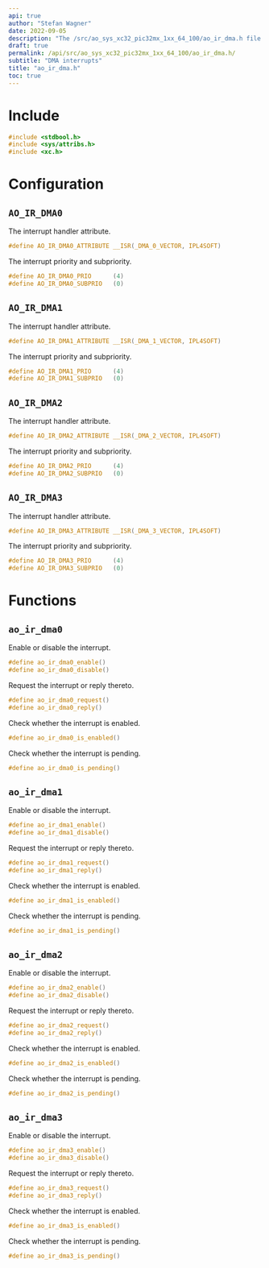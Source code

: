 ```yaml
---
api: true
author: "Stefan Wagner"
date: 2022-09-05
description: "The /src/ao_sys_xc32_pic32mx_1xx_64_100/ao_ir_dma.h file of the ao real-time operating system."
draft: true
permalink: /api/src/ao_sys_xc32_pic32mx_1xx_64_100/ao_ir_dma.h/
subtitle: "DMA interrupts"
title: "ao_ir_dma.h"
toc: true
---
```


# Include

```c
#include <stdbool.h>
#include <sys/attribs.h>
#include <xc.h>
```

# Configuration

## `AO_IR_DMA0`

The interrupt handler attribute.

```c
#define AO_IR_DMA0_ATTRIBUTE __ISR(_DMA_0_VECTOR, IPL4SOFT)
```

The interrupt priority and subpriority.

```c
#define AO_IR_DMA0_PRIO      (4)
#define AO_IR_DMA0_SUBPRIO   (0)
```

## `AO_IR_DMA1`

The interrupt handler attribute.

```c
#define AO_IR_DMA1_ATTRIBUTE __ISR(_DMA_1_VECTOR, IPL4SOFT)
```

The interrupt priority and subpriority.

```c
#define AO_IR_DMA1_PRIO      (4)
#define AO_IR_DMA1_SUBPRIO   (0)
```

## `AO_IR_DMA2`

The interrupt handler attribute.

```c
#define AO_IR_DMA2_ATTRIBUTE __ISR(_DMA_2_VECTOR, IPL4SOFT)
```

The interrupt priority and subpriority.

```c
#define AO_IR_DMA2_PRIO      (4)
#define AO_IR_DMA2_SUBPRIO   (0)
```

## `AO_IR_DMA3`

The interrupt handler attribute.

```c
#define AO_IR_DMA3_ATTRIBUTE __ISR(_DMA_3_VECTOR, IPL4SOFT)
```

The interrupt priority and subpriority.

```c
#define AO_IR_DMA3_PRIO      (4)
#define AO_IR_DMA3_SUBPRIO   (0)
```

# Functions

## `ao_ir_dma0`

Enable or disable the interrupt.

```c
#define ao_ir_dma0_enable()
#define ao_ir_dma0_disable()
```

Request the interrupt or reply thereto.

```c
#define ao_ir_dma0_request()
#define ao_ir_dma0_reply()
```

Check whether the interrupt is enabled.

```c
#define ao_ir_dma0_is_enabled()
```

Check whether the interrupt is pending.

```c
#define ao_ir_dma0_is_pending()
```

## `ao_ir_dma1`

Enable or disable the interrupt.

```c
#define ao_ir_dma1_enable()
#define ao_ir_dma1_disable()
```

Request the interrupt or reply thereto.

```c
#define ao_ir_dma1_request()
#define ao_ir_dma1_reply()
```

Check whether the interrupt is enabled.

```c
#define ao_ir_dma1_is_enabled()
```

Check whether the interrupt is pending.

```c
#define ao_ir_dma1_is_pending()
```

## `ao_ir_dma2`

Enable or disable the interrupt.

```c
#define ao_ir_dma2_enable()
#define ao_ir_dma2_disable()
```

Request the interrupt or reply thereto.

```c
#define ao_ir_dma2_request()
#define ao_ir_dma2_reply()
```

Check whether the interrupt is enabled.

```c
#define ao_ir_dma2_is_enabled()
```

Check whether the interrupt is pending.

```c
#define ao_ir_dma2_is_pending()
```

## `ao_ir_dma3`

Enable or disable the interrupt.

```c
#define ao_ir_dma3_enable()
#define ao_ir_dma3_disable()
```

Request the interrupt or reply thereto.

```c
#define ao_ir_dma3_request()
#define ao_ir_dma3_reply()
```

Check whether the interrupt is enabled.

```c
#define ao_ir_dma3_is_enabled()
```

Check whether the interrupt is pending.

```c
#define ao_ir_dma3_is_pending()
```
